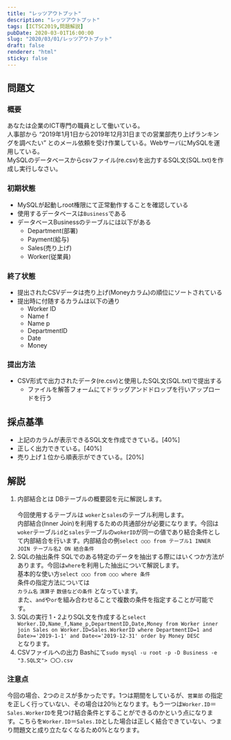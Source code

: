 ```yaml
---
title: "レッツアウトプット"
description: "レッツアウトプット"
tags: [ICTSC2019,問題解説]
pubDate: 2020-03-01T16:00:00
slug: "2020/03/01/レッツアウトプット"
draft: false
renderer: "html"
sticky: false
---
```



<h2 id="%E5%95%8F%E9%A1%8C%E6%96%87">問題文&nbsp;<a href="https://wiki.icttoracon.net/ictsc2019/problems/taiki_watanabe%3Asql_InnerJoin/blog%20%20/#%E5%95%8F%E9%A1%8C%E6%96%87"></a>&nbsp;</h2>



<h3 id="%E6%A6%82%E8%A6%81">概要&nbsp;<a href="https://wiki.icttoracon.net/ictsc2019/problems/taiki_watanabe%3Asql_InnerJoin/blog%20%20/#%E6%A6%82%E8%A6%81"></a>&nbsp;</h3>



<p>あなたは企業のICT専門の職員として働いている。<br>人事部から “2019年1月1日から2019年12月31日までの営業部売り上げランキングを調べたい” とのメール依頼を受け作業している。WebサーバにMySQLを運用している。<br>MySQLのデータベースからcsvファイル(re.csv)を出力するSQL文(SQL.txt)を作成し実行しなさい。</p>



<h3 id="%E5%88%9D%E6%9C%9F%E7%8A%B6%E6%85%8B">初期状態&nbsp;<a href="https://wiki.icttoracon.net/ictsc2019/problems/taiki_watanabe%3Asql_InnerJoin/blog%20%20/#%E5%88%9D%E6%9C%9F%E7%8A%B6%E6%85%8B"></a>&nbsp;</h3>



<ul><li>MySQLが起動しroot権限にて正常動作することを確認している</li><li>使用するデータベースは<code>Business</code>である</li><li>データベースBusinessのテーブルには以下がある<ul><li>Department(部署)</li><li>Payment(給与)</li><li>Sales(売り上げ)</li><li>Worker(従業員)</li></ul></li></ul>



<h3 id="%E7%B5%82%E4%BA%86%E7%8A%B6%E6%85%8B">終了状態&nbsp;<a href="https://wiki.icttoracon.net/ictsc2019/problems/taiki_watanabe%3Asql_InnerJoin/blog%20%20/#%E7%B5%82%E4%BA%86%E7%8A%B6%E6%85%8B"></a>&nbsp;</h3>



<ul><li>提出されたCSVデータは売り上げ(Moneyカラム)の順位にソートされている</li><li>提出時に付随するカラムは以下の通り<ul><li>Worker ID</li><li>Name f</li><li>Name p</li><li>DepartmentID</li><li>Date</li><li>Money</li></ul></li></ul>



<h3 id="%E6%8F%90%E5%87%BA%E6%96%B9%E6%B3%95">提出方法&nbsp;<a href="https://wiki.icttoracon.net/ictsc2019/problems/taiki_watanabe%3Asql_InnerJoin/blog%20%20/#%E6%8F%90%E5%87%BA%E6%96%B9%E6%B3%95"></a>&nbsp;</h3>



<ul><li>CSV形式で出力されたデータ(re.csv)と使用したSQL文(SQL.txt)で提出する<ul><li>ファイルを解答フォームにてドラッグアンドドロップを行いアップロードを行う</li></ul></li></ul>



<h2 id="%E6%8E%A1%E7%82%B9%E5%9F%BA%E6%BA%96">採点基準&nbsp;<a href="https://wiki.icttoracon.net/ictsc2019/problems/taiki_watanabe%3Asql_InnerJoin/blog%20%20/#%E6%8E%A1%E7%82%B9%E5%9F%BA%E6%BA%96"></a>&nbsp;</h2>



<ul><li>上記のカラムが表示できるSQL文を作成できている。[40%]</li><li>正しく出力できている。[40%]</li><li>売り上げ１位から順表示ができている。[20%]</li></ul>



<h2 id="%E8%A7%A3%E8%AA%AC">解説&nbsp;<a href="https://wiki.icttoracon.net/ictsc2019/problems/taiki_watanabe%3Asql_InnerJoin/blog%20%20/#%E8%A7%A3%E8%AA%AC"></a>&nbsp;</h2>



<ol><li>内部結合とは DBテーブルの概要図を元に解説します。<br><br>今回使用するテーブルは&nbsp;<code>woker</code>と<code>sales</code>のテーブル利用します。<br>内部結合(Inner Join)を利用するための共通部分が必要になります。今回は<code>woker</code>テーブル<code>id</code>と<code>sales</code>テーブルの<code>wokerID</code>が同一の値であり結合条件として内部結合を行います。内部結合の例<code>select ○○○ from テーブル1 INNER JOIN テーブル名2 ON 結合条件
</code></li><li>SQLの抽出条件 SQLでのある特定のデータを抽出する際にはいくつか方法があります。今回は<code>where</code>を利用した抽出について解説します。<br>基本的な使い方<code>select ○○○ from ○○○ where 条件
</code>条件の指定方法については<br><code>カラム名</code>&nbsp;<code>演算子</code>&nbsp;<code>数値などの条件</code>&nbsp;となっています。<br>また、<code>and</code>や<code>or</code>を組み合わせることで複数の条件を指定することが可能です。</li><li>SQLの実行 1・2よりSQL文を作成すると<code>select Worker.ID,Name_f,Name_p,DepartmentID,Date,Money from Worker inner join Sales on Worker.ID=Sales.WorkerID where DepartmentID=1 and Date&gt;='2019-1-1' and Date&lt;='2019-12-31' order by Money DESC 
</code>となります。</li><li>CSVファイルへの出力 Bashにて<code>sudo mysql -u root -p -D Business -e "3.SQL文"&gt; 〇〇.csv
</code></li></ol>



<h3 id="%E6%B3%A8%E6%84%8F%E7%82%B9">注意点&nbsp;<a href="https://wiki.icttoracon.net/ictsc2019/problems/taiki_watanabe%3Asql_InnerJoin/blog%20%20/#%E6%B3%A8%E6%84%8F%E7%82%B9"></a>&nbsp;</h3>



<p>今回の場合、2つのミスが多かったです。1つは期間をしているが、<code>営業部</code>&nbsp;の指定を正しく行っていない、その場合は20％となります。もう一つは<code>Worker.ID</code>＝<code>Sales.WorkerID</code>を見つけ結合条件とすることができるのかという点になります。こちらを<code>Worker.ID</code>＝<code>Sales.ID</code>とした場合は正しく結合できていない、つまり問題文と成り立たなくなるため0%となります。</p>
